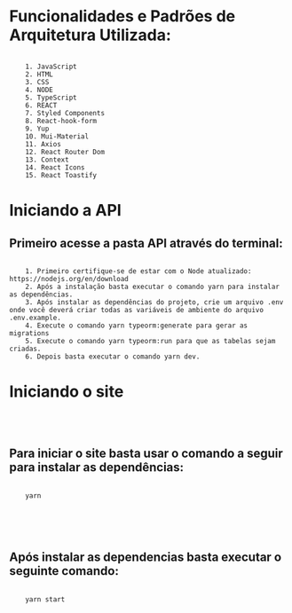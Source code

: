 

# Funcionalidades e Padrões de Arquitetura Utilizada:

```

    1. JavaScript
    2. HTML
    3. CSS
    4. NODE
    5. TypeScript
    6. REACT
    7. Styled Components
    8. React-hook-form
    9. Yup
    10. Mui-Material
    11. Axios
    12. React Router Dom
    13. Context
    14. React Icons
    15. React Toastify

```

# Iniciando a API

## Primeiro acesse a pasta API através do terminal:

```

    1. Primeiro certifique-se de estar com o Node atualizado: https://nodejs.org/en/download
    2. Após a instalação basta executar o comando yarn para instalar as dependências.
    3. Após instalar as dependências do projeto, crie um arquivo .env onde você deverá criar todas as variáveis de ambiente do arquivo .env.example.
    4. Execute o comando yarn typeorm:generate para gerar as migrations
    5. Execute o comando yarn typeorm:run para que as tabelas sejam criadas.
    6. Depois basta executar o comando yarn dev.

```

# Iniciando o site

<br></br>

## Para iniciar o site basta usar o comando a seguir para instalar as dependências:

```

    yarn


```

<br></br>

## Após instalar as dependencias basta executar o seguinte comando:

```

    yarn start


```
